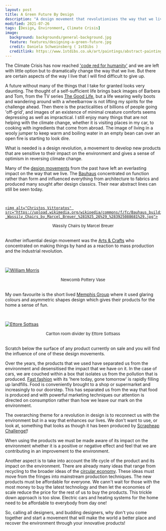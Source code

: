 ```yaml
---
layout: post
title: A Green Future By Design
description: "A design movement that revolutionises the way that we live."
modified: 2021-07-26
tags: [Design, Environment, Climate Crisis]
image:
  background: backgrounds/general-background.jpg
  feature: features/designing-a-green-future.jpg
  credit: Daniela Schweinsberg ( 1stDibs )
  creditlink: https://www.1stdibs.co.uk/art/paintings/abstract-paintings/daniela-schweinsberg-color-hope-abstract-expressionism-painting/id-a_7465832/
---
```


The Climate Crisis has now reached ['code red for humanity'](https://www.reuters.com/business/environment/un-sounds-clarion-call-over-irreversible-climate-impacts-by-humans-2021-08-09/) and we are left with little option but to dramatically change the way that we live.  But there are certain aspects of the way I live that I will find difficult to give up.

A future without many of the things that I take for granted looks very daunting.  The thought of a self-sufficient life brings back images of Barbera and Tom, from the TV series [The Good Life](https://en.wikipedia.org/wiki/The_Good_Life_(1975_TV_series)), but a life wearing welly boots and wandering around with a wheelbarrow is not lifting my spirits for the challenge ahead. Then there is the practicalities of billions of people going 'off-grid', and images of an existence of minimal creature comforts seems depressing as well as impractical. I still enjoy many things that are not helping with the climate change, whether it is visiting places in my car, to cooking with ingredients that come from abroad. The image of living in a wooly jumper to keep warm and boiling water in an empty bean can over an open fire is starting to look dire.

What is needed is a design revolution, a movement to develop new products that are sensitive to their impact on the environment and gives a sense of optimism in reversing climate change.

Many of the [design movements](http://designkmg.weebly.com/design-movements.html) from the past have left an everlasting impact on the way that we live.   The [Bauhaus](http://designkmg.weebly.com/design-movements.html) concentrated on function rather than form and influenced everything from architecture to fabrics and produced many sought after design classics. Their near abstract lines can still be seen today.

&nbsp;
<p>
<a href="https://en.wikipedia.org/wiki/Bauhaus">

    <img alt="Christos Vittoratos" src="https://upload.wikimedia.org/wikipedia/commons/f/fc/Bauhaus_building_-_Wassily_Chairs_by_Marcel_Breuer_%281925_26%29_%283925088681%29.jpg">

</a>
</p>
<center><font size="-1">Wassily Chairs by Marcel Breuer</font></center>
&nbsp;



Another influential design movement was the [Arts & Crafts](https://en.wikipedia.org/wiki/Arts_and_Crafts_movement) who concentrated on making things by hand as a reaction to mass production and the industrial revolution.

&nbsp;
<p>

<a href="https://en.wikipedia.org/wiki/Arts_and_Crafts_movement">
    <img alt="William Morris" src="https://upload.wikimedia.org/wikipedia/commons/2/2d/Newcomb_Pottery._Vase%2C_1902-1904.jpg">
</a>
</p>
<center><font size="-1">Newcomb Pottery Vase</font></center>
&nbsp;

My own favourite is the short lived [Memphis Group](https://en.wikipedia.org/wiki/Arts_and_Crafts_movement) where it used glaring colours and asymmetric shapes design which gives their products for the home a sense of fun.

&nbsp;
<p>

<a href="https://en.wikipedia.org/wiki/Memphis_Group">
    <img alt="Ettore Sottsas" src="https://upload.wikimedia.org/wikipedia/commons/2/27/Ettore_sottsass_per_memphis_srl.%2C_libreria_carlton%2C_milano_1981.jpg">
</a>
</p>
<center><font size="-1">Carlton room divider by Ettore Sottsass</font></center>
&nbsp;

Scratch below the surface of any product currently on sale and you will find the influence of one of these design movements.

Over the years, the products that we used have separated us from the environment and desensitised the impact that we have on it. In the case of cars, we are couched within a box that isolates us from the pollution that is produced. [Fast fashion](https://en.wikipedia.org/wiki/Fast_fashion) with its 'here today, gone tomorrow' is rapidly filling up landfills.  Food is conveniently brought to a shop or supermarket and increasingly to our doorstep. This has separated us from the way that food is produced and with powerful marketing techniques our attention is directed on consumption rather than how we leave our mark on the environment.

The overarching theme for a revolution in design is to reconnect us with the environment but in a way that enhances our lives. We don't want to use, or look at, something that looks as though it has been produced by [Scrapheap Challenge!](https://en.wikipedia.org/wiki/Scrapheap_Challenge)!

When using the products we must be made aware of its impact on the environment whether it is a positive or negative effect and feel that we  are contributing in an improvement to the environment.  

Another aspect is to take into account the life cycle of the product and its impact on the environment. There are already many ideas that range from recycling to the broader ideas of the [circular economy](https://en.wikipedia.org/wiki/Circular_economy).  These ideas must move from the fringes into mainstream production techniques. The new products must be affordable for everyone. We cann't wait for those with the most money to buy the latest technology and then let the  economies of scale reduce the price for the rest of us to buy the products. This trickle down approach is too slow. Electric cars and heating systems for the home  need to be affordable to everybody from day one!

So, calling all designers, and budding designers, why don't you come together and start a movement that will make the world a better place and recover the environment through your innovative products!
